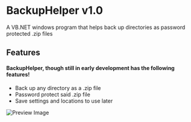 # BackupHelper v1.0
A VB.NET windows program that helps back up directories as password protected .zip files

## Features
#### BackupHelper, though still in early development has the following features!
* Back up any directory as a .zip file
* Password protect said .zip file
* Save settings and locations to use later

![Preview Image](https://i.imgur.com/ay9q4r2.png)
